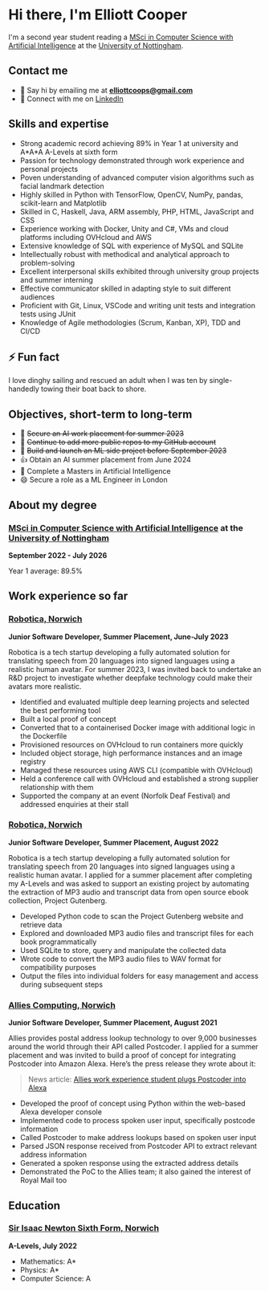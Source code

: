 # Hi there, I'm Elliott Cooper


I'm a second year student reading a [MSci in Computer Science with Artificial Intelligence](https://www.nottingham.ac.uk/studywithus/ugstudy/courses/UG/Computer-Science-and-Artificial-Intelligence-with-Year-in-Industry-BSc-Hons-U6UCMPAIY.html) at the [University of Nottingham](https://www.nottingham.ac.uk).


## Contact me

- 💬 Say hi by emailing me at **elliottcoops@gmail.com**
- 👯 Connect with me on [LinkedIn](https://www.linkedin.com/in/elliottcoops)


## Skills and expertise

  - Strong academic record achieving 89% in Year 1 at university and A\*A\*A A-Levels at sixth form
  - Passion for technology demonstrated through work experience and personal projects
  - Poven understanding of advanced computer vision algorithms such as facial landmark detection 
  - Highly skilled in Python with TensorFlow, OpenCV, NumPy, pandas, scikit-learn and Matplotlib
  - Skilled in C, Haskell, Java, ARM assembly, PHP, HTML, JavaScript and CSS
  - Experience working with Docker, Unity and C#, VMs and cloud platforms including OVHcloud and AWS
  - Extensive knowledge of SQL with experience of MySQL and SQLite
  - Intellectually robust with methodical and analytical approach to problem-solving
  - Excellent interpersonal skills exhibited through university group projects and summer interning
  - Effective communicator skilled in adapting style to suit different audiences
  - Proficient with Git, Linux, VSCode and writing unit tests and integration tests using JUnit
  - Knowledge of Agile methodologies (Scrum, Kanban, XP), TDD and CI/CD


## ⚡ Fun fact

I love dinghy sailing and rescued an adult when I was ten by single-handedly towing their boat back to shore.


## Objectives, short-term to long-term

- 🔭 ~~Secure an AI work placement for summer 2023~~
- 🤔 ~~Continue to add more public repos to my GitHub account~~
- 🌱 ~~Build and launch an ML side project before September 2023~~
- 👍 Obtain an AI summer placement from June 2024
- 🤖 Complete a Masters in Artificial Intelligence
- 😄 Secure a role as a ML Engineer in London


## About my degree

### [MSci in Computer Science with Artificial Intelligence](https://www.nottingham.ac.uk/studywithus/ugstudy/courses/UG/Computer-Science-and-Artificial-Intelligence-with-Year-in-Industry-BSc-Hons-U6UCMPAIY.html) at the [University of Nottingham](https://www.nottingham.ac.uk)

**September 2022 - July 2026**

Year 1 average: 89.5%

## Work experience so far

### [Robotica, Norwich](https://robotica.media)

**Junior Software Developer, Summer Placement, June-July 2023**

Robotica is a tech startup developing a fully automated solution for translating speech from 20 languages into signed languages using a realistic human avatar. For summer 2023, I was invited back to undertake an R&D project to investigate whether deepfake technology could make their avatars more realistic.

- Identified and evaluated multiple deep learning projects and selected the best performing tool
- Built a local proof of concept
- Converted that to a containerised Docker image with additional logic in the Dockerfile
- Provisioned resources on OVHcloud to run containers more quickly
- Included object storage, high performance instances and an image registry
- Managed these resources using AWS CLI (compatible with OVHcloud)
- Held a conference call with OVHcloud and established a strong supplier relationship with them
- Supported the company at an event (Norfolk Deaf Festival) and addressed enquiries at their stall


### [Robotica, Norwich](https://robotica.media)

**Junior Software Developer, Summer Placement, August 2022**

Robotica is a tech startup developing a fully automated solution for translating speech from 20 languages into signed languages using a realistic human avatar. I applied for a summer placement after completing my A-Levels and was asked to support an existing project by automating the extraction of MP3 audio and transcript data from open source ebook collection, Project Gutenberg.

- Developed Python code to scan the Project Gutenberg website and retrieve data
- Explored and downloaded MP3 audio files and transcript files for each book programmatically
- Used SQLite to store, query and manipulate the collected data
- Wrote code to convert the MP3 audio files to WAV format for compatibility purposes
- Output the files into individual folders for easy management and access during subsequent steps


### [Allies Computing, Norwich](https://www.alliescomputing.com)

**Junior Software Developer, Summer Placement, August 2021**

Allies provides postal address lookup technology to over 9,000 businesses around the world through their API called Postcoder. I applied for a summer placement and was invited to build a proof of concept for integrating Postcoder into Amazon Alexa. Here’s the press release they wrote about it: 

> News article: [Allies work experience student plugs Postcoder into Alexa](https://alliescomputing.com/news/student-plugs-postcoder-into-alexa)

- Developed the proof of concept using Python within the web-based Alexa developer console
- Implemented code to process spoken user input, specifically postcode information
- Called Postcoder to make address lookups based on spoken user input
- Parsed JSON response received from Postcoder API to extract relevant address information
- Generated a spoken response using the extracted address details
- Demonstrated the PoC to the Allies team; it also gained the interest of Royal Mail too


## Education

### [Sir Isaac Newton Sixth Form, Norwich](https://www.isaacnewtonsixthform.org)

**A-Levels, July 2022**

- Mathematics: A*
- Physics: A*
- Computer Science: A
